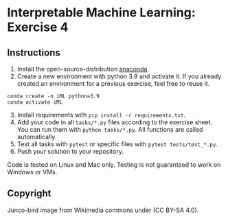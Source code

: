 # Interpretable Machine Learning: Exercise 4

## Instructions

1. Install the open-source-distribution [anaconda](https://www.anaconda.com/products/individual).
2. Create a new environment with python 3.9 and activate it. If you already created an environment for a previous exercise, feel free to reuse it.
```
conda create -n iML python=3.9
conda activate iML
```

3. Install requirements with `pip install -r requirements.txt`.
4. Add your code in all `tasks/*.py` files according to the exercise sheet. You can run them with `python tasks/*.py`. All functions are called automatically.
5. Test all tasks with `pytest` or specific files with `pytest tests/test_*.py`.
6. Push your solution to your repository.

Code is tested on Linux and Mac only. Testing is not guaranteed to work on Windows or VMs.

## Copyright

Junco-bird image from Wikimedia commons under (CC BY-SA 4.0).